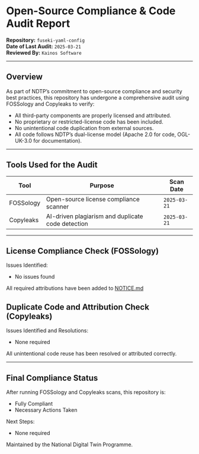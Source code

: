 # Open-Source Compliance & Code Audit Report

**Repository:** `fuseki-yaml-config`  
**Date of Last Audit:** `2025-03-21`  
**Reviewed By:** `Kainos Software`
<!-- SPDX-License-Identifier: OGL-UK-3.0 -->
---

## Overview
As part of NDTP’s commitment to open-source compliance and security best practices, this repository has undergone
a comprehensive audit using FOSSology and Copyleaks to verify:

- All third-party components are properly licensed and attributed.
- No proprietary or restricted-license code has been included.
- No unintentional code duplication from external sources.
- All code follows NDTP’s dual-license model (Apache 2.0 for code, OGL-UK-3.0 for documentation).

---

## Tools Used for the Audit

| Tool | Purpose | Scan Date |
|------|---------|----|
| FOSSology | Open-source license compliance scanner | `2025-03-21` |
| Copyleaks | AI-driven plagiarism and duplicate code detection | `2025-03-21` |

---

## License Compliance Check (FOSSology)
Issues Identified:

- No issues found

All required attributions have been added to [NOTICE.md](NOTICE.md)


## Duplicate Code and Attribution Check (Copyleaks)

Issues Identified and Resolutions:
- None required

All unintentional code reuse has been resolved or attributed correctly.

---

## Final Compliance Status

After running FOSSology and Copyleaks scans, this repository is:

- Fully Compliant
- Necessary Actions Taken

Next Steps:
- None required

Maintained by the National Digital Twin Programme.
